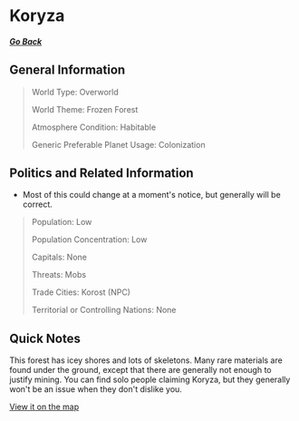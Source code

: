 # Koryza

##### [Go Back](/wiki/space#planets)

## General Information

> World Type: Overworld
>
> World Theme: Frozen Forest
>
> Atmosphere Condition: Habitable
>
> Generic Preferable Planet Usage: Colonization

## Politics and Related Information

* Most of this could change at a moment's notice, but generally will be correct.

> Population: Low
>
> Population Concentration: Low
>
> Capitals: None
>
> Threats: Mobs
>
> Trade Cities: Korost (NPC)
>
> Territorial or Controlling Nations: None

## Quick Notes

This forest has icey shores and lots of skeletons. Many rare materials are found under the ground, except that there are generally not enough to justify mining. You can find solo people claiming Koryza, but they generally won't be an issue when they don't dislike you.

[View it on the map](https://dynmap.starlegacy.net/?worldname=Koryza)